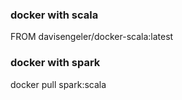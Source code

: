 ### docker with scala
FROM davisengeler/docker-scala:latest

### docker with spark
docker pull spark:scala
